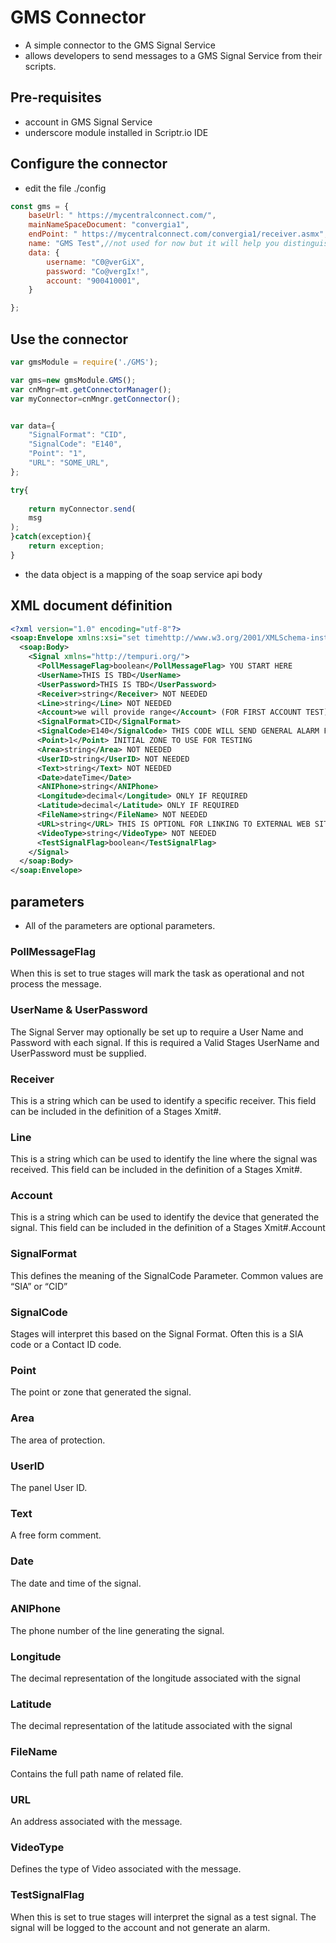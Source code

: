 # GMS Connector
- A simple connector to the GMS Signal Service
- allows developers to send messages to a GMS Signal Service from their scripts.

## Pre-requisites
- account in GMS Signal Service
- underscore module installed in Scriptr.io IDE


## Configure the connector

- edit the file ./config
```javascript
const gms = {
    baseUrl: " https://mycentralconnect.com/",
    mainNameSpaceDocument: "convergia1",
    endPoint: " https://mycentralconnect.com/convergia1/receiver.asmx",
    name: "GMS Test",//not used for now but it will help you distinguish your apps
    data: {
        username: "C0@verGiX",
        password: "Co@vergIx!",
        account: "900410001",
    }

};
```
## Use the connector
```javascript
var gmsModule = require('./GMS');

var gms=new gmsModule.GMS();
var cnMngr=mt.getConnectorManager();
var myConnector=cnMngr.getConnector();


var data={
    "SignalFormat": "CID",
    "SignalCode": "E140",
    "Point": "1",
    "URL": "SOME_URL",
};

try{
    
    return myConnector.send(
    msg
);
}catch(exception){
    return exception;
}
```
- the data object is a mapping of the soap service api body
## XML document définition

```xml
<?xml version="1.0" encoding="utf-8"?>
<soap:Envelope xmlns:xsi="set timehttp://www.w3.org/2001/XMLSchema-instance" xmlns:xsd="http://www.w3.org/2001/XMLSchema" xmlns:soap="http://schemas.xmlsoap.org/soap/envelope/">
  <soap:Body>
    <Signal xmlns="http://tempuri.org/">
      <PollMessageFlag>boolean</PollMessageFlag> YOU START HERE
      <UserName>THIS IS TBD</UserName>
      <UserPassword>THIS IS TBD</UserPassword>
      <Receiver>string</Receiver> NOT NEEDED
      <Line>string</Line> NOT NEEDED
      <Account>we will provide range</Account> (FOR FIRST ACCOUNT TEST)
      <SignalFormat>CID</SignalFormat>
      <SignalCode>E140</SignalCode> THIS CODE WILL SEND GENERAL ALARM FOR INITIAL TESTING
      <Point>1</Point> INITIAL ZONE TO USE FOR TESTING
      <Area>string</Area> NOT NEEDED
      <UserID>string</UserID> NOT NEEDED
      <Text>string</Text> NOT NEEDED
      <Date>dateTime</Date>
      <ANIPhone>string</ANIPhone>
      <Longitude>decimal</Longitude> ONLY IF REQUIRED
      <Latitude>decimal</Latitude> ONLY IF REQUIRED
      <FileName>string</FileName> NOT NEEDED
      <URL>string</URL> THIS IS OPTIONL FOR LINKING TO EXTERNAL WEB SITE (Such as linking to a “Dashboard” if required or other URL)
      <VideoType>string</VideoType> NOT NEEDED
      <TestSignalFlag>boolean</TestSignalFlag>
    </Signal>
  </soap:Body>
</soap:Envelope>
```

## parameters
- All of the parameters are optional parameters.

### PollMessageFlag
When this is set to true stages will mark the task as operational and not process the message.
 
### UserName & UserPassword
The Signal Server may optionally be set up to require a User Name and Password with each signal. If this is required a Valid Stages UserName and UserPassword must be supplied.
### Receiver
This is a string which can be used to identify a specific receiver. This field can be included in the definition of a Stages Xmit#.
### Line
This is a string which can be used to identify the line where the signal was received. This field can be included in the definition of a Stages Xmit#.
### Account
This is a string which can be used to identify the device that generated the signal. This field can be included in the definition of a Stages Xmit#.Account
### SignalFormat
This defines the meaning of the SignalCode Parameter. Common values are “SIA” or “CID”
### SignalCode
Stages will interpret this based on the Signal Format. Often this is a SIA code or a Contact ID code.
### Point
The point or zone that generated the signal.
### Area
The area of protection.
### UserID
The panel User ID.
### Text
A free form comment.
### Date
The date and time of the signal. 
### ANIPhone
The phone number of the line generating the signal.
### Longitude
The decimal representation of the longitude associated with the signal
### Latitude
The decimal representation of the latitude associated with the signal
### FileName
Contains the full path name of related file.
### URL
An address associated with the message.
### VideoType
Defines the type of Video associated with the message.
### TestSignalFlag
When this is set to true stages will interpret the signal as a test signal. The signal will be logged to the account and not generate an alarm.

